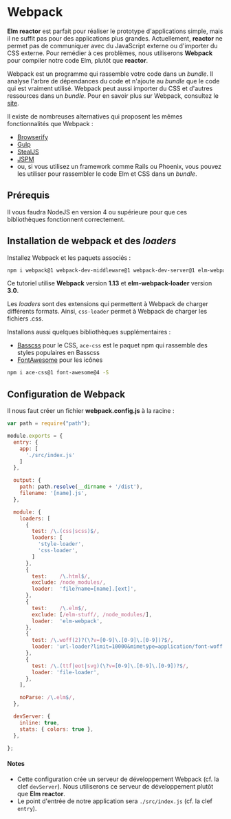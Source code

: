 # Webpack

__Elm reactor__ est parfait pour réaliser le prototype d'applications simple, mais il ne suffit pas pour des applications plus grandes. Actuellement, __reactor__ ne permet pas de communiquer avec du JavaScript externe ou d'importer du CSS externe. Pour remédier à ces problèmes, nous utiliserons __Webpack__ pour compiler notre code Elm, plutôt que __reactor__.

Webpack est un programme qui rassemble votre code dans un *bundle*. Il analyse l'arbre de dépendances du code et n'ajoute au *bundle* que le code qui est vraiment utilisé. Webpack peut aussi importer du CSS et d'autres ressources dans un *bundle*. Pour en savoir plus sur Webpack, consultez le [site](https://webpack.github.io/).

Il existe de nombreuses alternatives qui proposent les mêmes fonctionnalités que Webpack :

- [Browserify](http://browserify.org/)
- [Gulp](http://gulpjs.com/)
- [StealJS](http://stealjs.com/)
- [JSPM](http://jspm.io/)
- ou, si vous utilisez un framework comme Rails ou Phoenix, vous pouvez les utiliser pour rassembler le code Elm et CSS dans un *bundle*.

## Prérequis

Il vous faudra NodeJS en version 4 ou supérieure pour que ces bibliothèques fonctionnent correctement.

## Installation de webpack et des *loaders*

Installez Webpack et les paquets associés :

```bash
npm i webpack@1 webpack-dev-middleware@1 webpack-dev-server@1 elm-webpack-loader@3 file-loader@0 style-loader@0 css-loader@0 url-loader@0 -S
```

Ce tutoriel utilise __Webpack__ version __1.13__ et __elm-webpack-loader__ version __3.0__.

Les *loaders* sont des extensions qui permettent à Webpack de charger différents formats. Ainsi, `css-loader` permet à Webpack de charger les fichiers .css.

Installons aussi quelques bibliothèques supplémentaires :

- [Basscss](http://www.basscss.com/) pour le CSS, `ace-css` est le paquet npm qui rassemble des styles populaires en Basscss
- [FontAwesome](https://fortawesome.github.io/Font-Awesome/) pour les icônes

```bash
npm i ace-css@1 font-awesome@4 -S
```

## Configuration de Webpack

Il nous faut créer un fichier __webpack.config.js__ à la racine :

```js
var path = require("path");

module.exports = {
  entry: {
    app: [
      './src/index.js'
    ]
  },

  output: {
    path: path.resolve(__dirname + '/dist'),
    filename: '[name].js',
  },

  module: {
    loaders: [
      {
        test: /\.(css|scss)$/,
        loaders: [
          'style-loader',
          'css-loader',
        ]
      },
      {
        test:    /\.html$/,
        exclude: /node_modules/,
        loader:  'file?name=[name].[ext]',
      },
      {
        test:    /\.elm$/,
        exclude: [/elm-stuff/, /node_modules/],
        loader:  'elm-webpack',
      },
      {
        test: /\.woff(2)?(\?v=[0-9]\.[0-9]\.[0-9])?$/,
        loader: 'url-loader?limit=10000&mimetype=application/font-woff',
      },
      {
        test: /\.(ttf|eot|svg)(\?v=[0-9]\.[0-9]\.[0-9])?$/,
        loader: 'file-loader',
      },
    ],

    noParse: /\.elm$/,
  },

  devServer: {
    inline: true,
    stats: { colors: true },
  },

};
```

#### Notes

- Cette configuration crée un serveur de développement Webpack (cf. la clef `devServer`). Nous utiliserons ce serveur de développement plutôt que __Elm reactor__.
- Le point d'entrée de notre application sera `./src/index.js` (cf. la clef `entry`).
